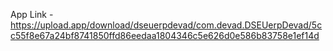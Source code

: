 App Link - https://upload.app/download/dseuerpdevad/com.devad.DSEUerpDevad/5cc55f8e67a24bf8741850ffd86eedaa1804346c5e626d0e586b83758e1ef14d

